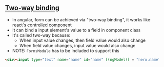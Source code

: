 ## [Two-way binding](https://angular.io/tutorial/toh-pt1#two-way-binding)

- In angular, form can be achieved via "two-way binding", it works like react's controlled component
- It can bind a input element's value to a field in component class
- It's called two-way because:
  - When input value changes, then field value would also change
  - When field value changes, input value would also change
- NOTE: `FormsModule` has to be included to support this

```html
<div><input type="text" name="name" id="name" [(ngModel)] = "hero.name" /></div>
```



